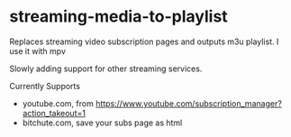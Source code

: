 # streaming-media-to-playlist
Replaces streaming video subscription pages and  outputs m3u playlist. I use it
with mpv

Slowly adding support for other streaming services.

Currently Supports
- youtube.com, from https://www.youtube.com/subscription_manager?action_takeout=1
- bitchute.com, save your subs page as html
